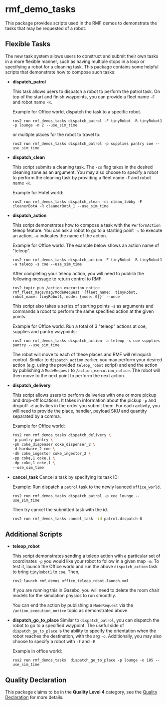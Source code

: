 # rmf\_demo\_tasks

This package provides scripts used in the RMF demos to demonstrate the tasks that may be requested of a robot.

## Flexible Tasks

The new task system allows users to construct and submit their own tasks in a more flexible manner, such as having multiple stops in a loop or specifying a robot for a cleaning task. This package contains some helpful scripts that demonstrate how to compose such tasks:

- **dispatch_patrol**

  This task allows users to dispatch a robot to perform the patrol task. On top of the start and finish waypoints, you can provide a fleet name `-F` and robot name `-R`.

  Example for Office world, dispatch the task to a specific robot.
  ```
  ros2 run rmf_demos_tasks dispatch_patrol -F tinyRobot -R tinyRobot1 -p lounge -n 2 --use_sim_time
  ```

  or multiple places for the robot to travel to:
  ```
  ros2 run rmf_demos_tasks dispatch_patrol -p supplies pantry coe --use_sim_time
  ```

- **dispatch_clean**

  This script submits a cleaning task. The `-cs` flag takes in the desired cleaning zone as an argument. You may also choose to specify a robot to perform the cleaning task by providing a fleet name `-F` and robot name `-R`.

  Example for Hotel world:
  ```
  ros2 run rmf_demos_tasks dispatch_clean -cs clean_lobby -F cleanerBotA -R cleanerBotA_1 --use_sim_time
  ```

- **dispatch_action**

  This script demonstrates how to compose a task with the `PerformAction` teleop feature. You can ask a robot to go to a starting point `-s` to execute an action, `-a` indicates the name of the action.

  Example for Office world. The example below shows an action name of "teleop".
  ```
  ros2 run rmf_demos_tasks dispatch_action -F tinyRobot -R tinyRobot1 -a teleop -s coe --use_sim_time
  ```

  After completing your teleop action, you will need to publish the following message to return control to RMF:
  ```
  ros2 topic pub /action_execution_notice rmf_fleet_msgs/msg/ModeRequest '{fleet_name:  tinyRobot, robot_name: tinyRobot1, mode: {mode: 0}}' --once
  ```

  This script also takes a series of starting points `-s` as arguments and commands a robot to perform the same specified action at the given points.

  Example for Office world. Run a total of 3 "teleop" actions at coe, supplies and pantry waypoints:
  ```
  ros2 run rmf_demos_tasks dispatch_action -a teleop -s coe supplies pantry --use_sim_time
  ```

  The robot will move to each of these places and RMF will relinquish control. Similar to `dispatch_action` earlier, you may perform your desired action (e.g. using the provided `teleop_robot` script) and end the action by publishing a `ModeRequest` to `/action_execution_notice`. The robot will then move to the next point to perform the next action.

- **dispatch_delivery**

  This script allows users to perform deliveries with one or more pickup and drop-off locations. It takes in information about the pickup `-p` and dropoff `-d` activities in the order you submit them. For each activity, you will need to provide the place, handler, payload SKU and quantity separated by a comma.

  Example for Office world:
  ```bash
  ros2 run rmf_demos_tasks dispatch_delivery \
  -p pantry pantry \
  -ph coke_dispenser coke_dispenser_2 \
  -d hardware_2 coe \
  -dh coke_ingestor coke_ingestor_2 \
  -pp coke,1 coke,1 \
  -dp coke,1 coke,1 \
  --use_sim_time
  ```

- **cancel_task**
  Cancel a task by specifying its task ID:
  
  Example: Run dispatch a `patrol` task to the newly launced `office_world`.
  ```
  ros2 run rmf_demos_tasks dispatch_patrol -p coe lounge --use_sim_time
  ```

  Then try cancel the submitted task with the id.
  ```bash
  ros2 run rmf_demos_tasks cancel_task -id patrol.dispatch-0
  ```

## Additional Scripts

- **teleop_robot**

  This script demonstrates sending a teleop action with a particular set of coordinates `-p` you would like your robot to follow in a given map `-m`. To test it, launch the Office world and run the above `dispatch_action` task to bring `tinyRobot1` to `coe`. Then,
  ```
  ros2 launch rmf_demos office_teleop_robot.launch.xml
  ```
  If you are running this in Gazebo, you will need to delete the room chair models for the simulation physics to run smoothly.

  You can end the action by publishing a `ModeRequest` via the `/action_execution_notice` topic as demonstrated above.

- **dispatch_go_to_place**
  Similar to `dispatch_patrol`, you can dispatch the robot to go to a specified waypoint. The useful side of `dispatch_go_to_place` is the ability to specify the orientation when the robot reaches the destination, with the arg `-o`. Additionally, you may also choose to specify a robot with `-f` and `-R`.

  Example in office world:
  ```
  ros2 run rmf_demos_tasks  dispatch_go_to_place -p lounge -o 105 --use_sim_time
  ```

## Quality Declaration

This package claims to be in the **Quality Level 4** category, see the [Quality Declaration](./QUALITY_DECLARATION.md) for more details.

